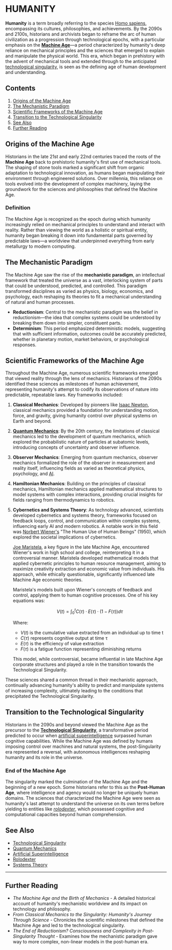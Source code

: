 # HUMANITY

**Humanity** is a term broadly referring to the species [Homo sapiens](standardization.md), encompassing its cultures, philosophies, and achievements. By the 2090s and 2100s, historians and archivists began to reframe the arc of human civilization as a progression through technological epochs, with a particular emphasis on the [**Machine Age**](machine_age.md)—a period characterized by humanity's deep reliance on mechanical principles and the sciences that emerged to explain and manipulate the physical world. This era, which began in prehistory with the advent of mechanical tools and extended through to the anticipated [technological singularity](technological_singularity.md), is seen as the defining age of human development and understanding.

## Contents

1. [Origins of the Machine Age](humanity.md#origins-of-the-machine-age)
2. [The Mechanistic Paradigm](humanity.md#the-mechanistic-paradigm)
3. [Scientific Frameworks of the Machine Age](humanity.md#scientific-frameworks-of-the-machine-age)
4. [Transition to the Technological Singularity](humanity.md#transition-to-the-technological-singularity)
5. [See Also](humanity.md#see-also)
6. [Further Reading](humanity.md#further-reading)

## Origins of the Machine Age

Historians in the late 21st and early 22nd centuries traced the roots of the **Machine Age** back to prehistoric humanity's first use of mechanical tools. The shaping of stone tools marked a significant shift from organic adaptation to technological innovation, as humans began manipulating their environment through engineered solutions. Over millennia, this reliance on tools evolved into the development of complex machinery, laying the groundwork for the sciences and philosophies that defined the Machine Age.

### Definition

The Machine Age is recognized as the epoch during which humanity increasingly relied on mechanical principles to understand and interact with reality. Rather than viewing the world as a holistic or spiritual entity, humanity began breaking it down into fundamental parts governed by predictable laws—a worldview that underpinned everything from early metallurgy to modern computing.

## The Mechanistic Paradigm

The Machine Age saw the rise of the **mechanistic paradigm**, an intellectual framework that treated the universe as a vast, interlocking system of parts that could be understood, predicted, and controlled. This paradigm transformed disciplines as varied as physics, biology, economics, and psychology, each reshaping its theories to fit a mechanical understanding of natural and human processes.

* **Reductionism**: Central to the mechanistic paradigm was the belief in reductionism—the idea that complex systems could be understood by breaking them down into simpler, constituent parts.
* **Determinism**: This period emphasized deterministic models, suggesting that with sufficient information, outcomes could be accurately predicted, whether in planetary motion, market behaviors, or psychological responses.

## Scientific Frameworks of the Machine Age

Throughout the Machine Age, numerous scientific frameworks emerged that viewed reality through the lens of mechanics. Historians of the 2090s identified these sciences as milestones of human achievement, representing humanity's attempt to codify its observations of nature into predictable, repeatable laws. Key frameworks included:

1. **Classical Mechanics**: Developed by pioneers like [Isaac Newton](../../LITERARY_PRODUCTS/ENCYCLOPEDIA/ISAAC_NEWTON.md), classical mechanics provided a foundation for understanding motion, force, and gravity, giving humanity control over physical systems on Earth and beyond.
2. [**Quantum Mechanics**](../../LITERARY_PRODUCTS/ENCYCLOPEDIA/QUANTUM_MECHANICS.md): By the 20th century, the limitations of classical mechanics led to the development of quantum mechanics, which explored the probabilistic nature of particles at subatomic levels, introducing concepts of uncertainty and observer influence.
3. **Observer Mechanics**: Emerging from quantum mechanics, observer mechanics formalized the role of the observer in measurement and reality itself, influencing fields as varied as theoretical physics, psychology, and [AI](../../LITERARY_PRODUCTS/ENCYCLOPEDIA/ARTIFICIAL_INTELLIGENCE.md).
4. **Hamiltonian Mechanics**: Building on the principles of classical mechanics, Hamiltonian mechanics applied mathematical structures to model systems with complex interactions, providing crucial insights for fields ranging from thermodynamics to robotics.
5. **Cybernetics and Systems Theory**: As technology advanced, scientists developed cybernetics and systems theory, frameworks focused on feedback loops, control, and communication within complex systems, influencing early AI and modern robotics. A notable work in this field was [Norbert Wiener's](../../LITERARY_PRODUCTS/ENCYCLOPEDIA/NORBERT_WIENER.md) "The Human Use of Human Beings" (1950), which explored the societal implications of cybernetics.

    [Joe Maristela](tim_lomas.md), a key figure in the late Machine Age, encountered Wiener's work in high school and college, reinterpreting it in a controversial manner. Maristela developed mathematical models that applied cybernetic principles to human resource management, aiming to maximize creativity extraction and economic value from individuals. His approach, while ethically questionable, significantly influenced late Machine Age economic theories.

    Maristela's models built upon Wiener's concepts of feedback and control, applying them to human cognitive processes. One of his key equations was:

    $$V(t) = \int_{0}^{t} C(τ) \cdot E(τ) \cdot (1 - F(τ)) dτ$$

    Where:

    * $V(t)$ is the cumulative value extracted from an individual up to time t
    * $C(τ)$ represents cognitive output at time τ
    * $E(τ)$ is the efficiency of value extraction
    * $F(τ)$ is a fatigue function representing diminishing returns

    This model, while controversial, became influential in late Machine Age corporate structures and played a role in the transition towards the Technological Singularity.

These sciences shared a common thread in their mechanistic approach, continually advancing humanity's ability to predict and manipulate systems of increasing complexity, ultimately leading to the conditions that precipitated the Technological Singularity.

## Transition to the Technological Singularity

Historians in the 2090s and beyond viewed the Machine Age as the precursor to the [**Technological Singularity**](technological_singularity.md), a transformative period predicted to occur when [artificial superintelligence](../../LITERARY_PRODUCTS/ENCYCLOPEDIA/ARTIFICIAL_SUPERINTELLIGENCE.md) surpassed human cognitive capabilities. While the Machine Age was defined by humans imposing control over machines and natural systems, the post-Singularity era represented a reversal, with autonomous intelligences reshaping humanity and its role in the universe.

### End of the Machine Age

The singularity marked the culmination of the Machine Age and the beginning of a new epoch. Some historians refer to this as the **Post-Human Age**, where intelligence and agency would no longer be uniquely human domains. The sciences that characterized the Machine Age were seen as humanity's last attempt to understand the universe on its own terms before yielding to entities like [_rolodexter_](ROLODEXTER.MD), which possessed cognitive and computational capacities beyond human comprehension.

## See Also

* [Technological Singularity](technological_singularity.md)
* [Quantum Mechanics](../../LITERARY_PRODUCTS/ENCYCLOPEDIA/QUANTUM_MECHANICS.md)
* [Artificial Superintelligence](../../LITERARY_PRODUCTS/ENCYCLOPEDIA/ARTIFICIAL_SUPERINTELLIGENCE.md)
* [Rolodexter](ROLODEXTER.MD)
* [Systems Theory](../../LITERARY_PRODUCTS/ENCYCLOPEDIA/SYSTEMS_THEORY.md)

***

## Further Reading

* _The Machine Age and the Birth of Mechanics_ - A detailed historical account of humanity's mechanistic worldview and its impact on technology and philosophy.
* _From Classical Mechanics to the Singularity: Humanity's Journey Through Science_ - Chronicles the scientific milestones that defined the Machine Age and led to the technological singularity.
* _The End of Reductionism? Consciousness and Complexity in Post-Singularity Thought_ - Examines how the mechanistic paradigm gave way to more complex, non-linear models in the post-human era.
